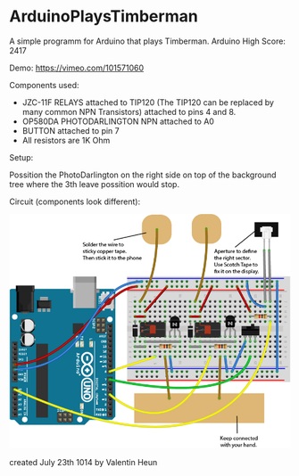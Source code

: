 ArduinoPlaysTimberman
=====================

A simple programm for Arduino that plays Timberman.
Arduino High Score: 2417

Demo:
https://vimeo.com/101571060

Components used:

* JZC-11F RELAYS attached to TIP120 (The TIP120 can be replaced by many common NPN Transistors) attached to pins 4 and 8.
* OP580DA PHOTODARLINGTON NPN attached to A0
* BUTTON attached to pin 7
* All resistors are 1K Ohm

Setup:

Possition the PhotoDarlington on the right side on top of the background tree where the 3th leave possition would stop.

Circuit (components look different):



![Alt text](timb.png "circuit")


created July 23th 1014
by Valentin Heun

